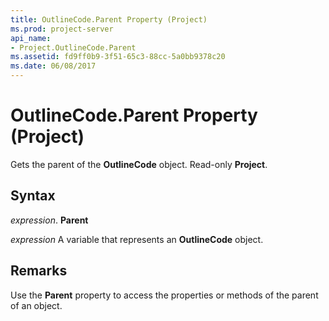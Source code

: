 ```yaml
---
title: OutlineCode.Parent Property (Project)
ms.prod: project-server
api_name:
- Project.OutlineCode.Parent
ms.assetid: fd9ff0b9-3f51-65c3-88cc-5a0bb9378c20
ms.date: 06/08/2017
---
```



# OutlineCode.Parent Property (Project)

Gets the parent of the  **OutlineCode** object. Read-only **Project**.


## Syntax

 _expression_. **Parent**

 _expression_ A variable that represents an **OutlineCode** object.


## Remarks

Use the  **Parent** property to access the properties or methods of the parent of an object.


